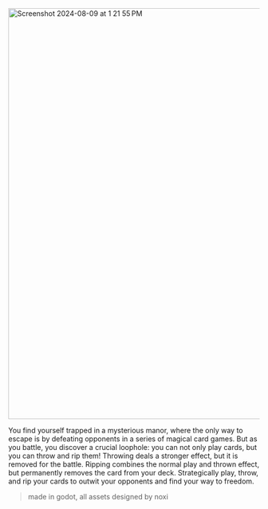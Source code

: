 <img width="824" alt="Screenshot 2024-08-09 at 1 21 55 PM" src="https://github.com/user-attachments/assets/81f3e7e1-0c59-4881-9aac-1498ed12db2f">


You find yourself trapped in a mysterious manor, where the only way to escape is by defeating opponents in a series of magical card games. But as you battle, you discover a crucial loophole: you can not only play cards, but you can throw and rip them! Throwing deals a stronger effect, but it is removed for the battle. Ripping combines the normal play and thrown effect, but permanently removes the card from your deck. Strategically play, throw, and rip your cards to outwit your opponents and find your way to freedom.

>made in godot, all assets designed by noxi
<!--TBD deck mechanics ---!> 

<!---TBD Trickster's amulet: loophole symbol, strongest card (tbd) ---!> 

